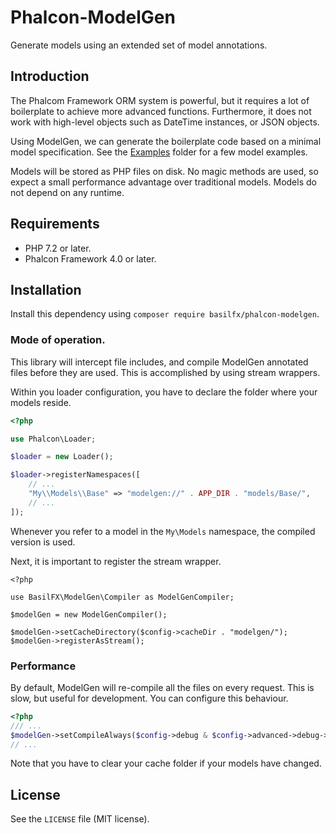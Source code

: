 # Phalcon-ModelGen
Generate models using an extended set of model annotations.

## Introduction
The Phalcom Framework ORM system is powerful, but it requires a lot of boilerplate to achieve more advanced functions. Furthermore, it does not work with high-level objects such as DateTime instances, or JSON objects.

Using ModelGen, we can generate the boilerplate code based on a minimal model specification. See the [Examples](examples/README.md) folder for a few model examples.

Models will be stored as PHP files on disk. No magic methods are used, so expect a small performance advantage over traditional models. Models do not depend on any runtime.

## Requirements
* PHP 7.2 or later.
* Phalcon Framework 4.0 or later.

## Installation
Install this dependency using `composer require basilfx/phalcon-modelgen`.

### Mode of operation.
This library will intercept file includes, and compile ModelGen annotated files before they are used. This is accomplished by using stream wrappers.

Within you loader configuration, you have to declare the folder where your models reside.

```php
<?php

use Phalcon\Loader;

$loader = new Loader();

$loader->registerNamespaces([
    // ...
    "My\\Models\\Base" => "modelgen://" . APP_DIR . "models/Base/",
    // ...
]);
```

Whenever you refer to a model in the `My\Models` namespace, the compiled version is used.

Next, it is important to register the stream wrapper.

```
<?php

use BasilFX\ModelGen\Compiler as ModelGenCompiler;

$modelGen = new ModelGenCompiler();

$modelGen->setCacheDirectory($config->cacheDir . "modelgen/");
$modelGen->registerAsStream();
```

### Performance
By default, ModelGen will re-compile all the files on every request. This is slow, but useful for development. You can configure this behaviour.

```php
<?php
/// ...
$modelGen->setCompileAlways($config->debug & $config->advanced->debug->modelGen);
// ...
```

Note that you have to clear your cache folder if your models have changed.

## License
See the `LICENSE` file (MIT license).
